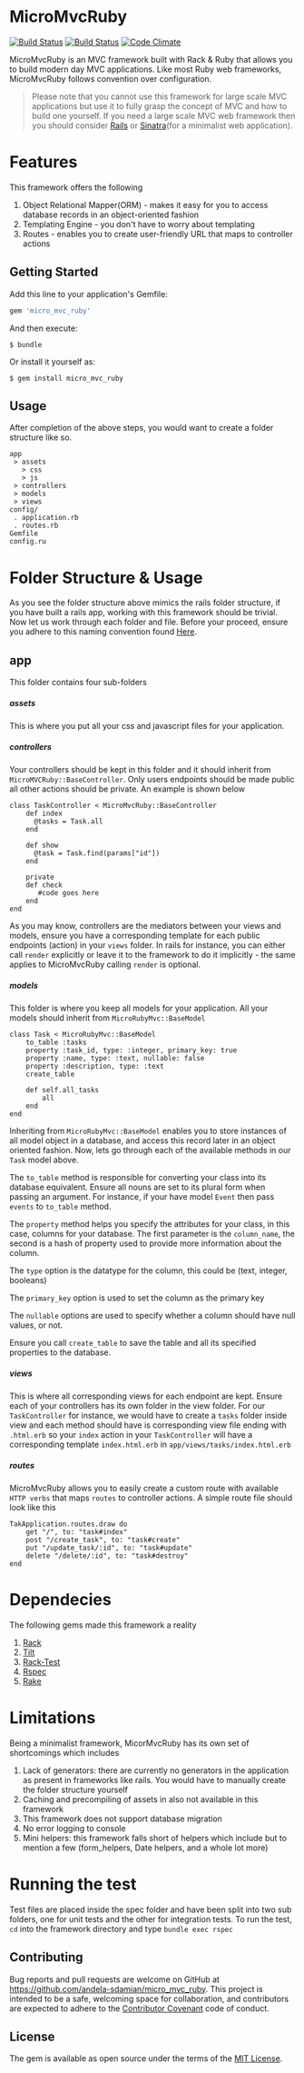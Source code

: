 # MicroMvcRuby

[![Build Status](https://travis-ci.org/andela-sdamian/micro_mvc_ruby.svg?branch=master)](https://travis-ci.org/andela-sdamian/micro_mvc_ruby) [![Build Status](https://travis-ci.org/andela-sdamian/micro_mvc_ruby.svg?branch=master)](https://travis-ci.org/andela-sdamian/micro_mvc_ruby) [![Code Climate](https://codeclimate.com/github/andela-sdamian/micro_mvc_ruby/badges/gpa.svg)](https://codeclimate.com/github/andela-sdamian/micro_mvc_ruby)


MicroMvcRuby is an MVC framework built with Rack & Ruby that allows you to build modern day MVC applications. Like most Ruby web frameworks, MicroMvcRuby follows convention over configuration. 

>Please note that you cannot use this framework for large scale MVC applications but use it to fully grasp the concept of MVC and how to build one yourself. If you need a large scale MVC web framework then you should consider [Rails](http://rubyonrails.org/) or [Sinatra](http://www.sinatrarb.com/)(for a minimalist web application).

# Features  
This framework offers the following
1. Object Relational Mapper(ORM) - makes it easy for you to access database records in an object-oriented fashion
2. Templating Engine - you don't have to worry about templating 
3. Routes - enables you to create user-friendly URL that maps to controller actions

## Getting Started

Add this line to your application's Gemfile:

```ruby
gem 'micro_mvc_ruby'
```

And then execute:

    $ bundle

Or install it yourself as:

    $ gem install micro_mvc_ruby

## Usage

After completion of the above steps, you would want to create a folder structure like so. 
```
app 
 > assets 
   > css
   > js
 > controllers
 > models
 > views
config/
 . application.rb
 . routes.rb 
Gemfile
config.ru 
```
# Folder Structure & Usage
As you see the folder structure above mimics the rails folder structure, if you have built a rails app, working with this framework should be trivial. Now let us work through each folder and file. 
Before your proceed, ensure you adhere to this naming convention found [Here](http://itsignals.cascadia.com.au/?p=7).

## app 
This folder contains four sub-folders 
##### assets
This is where you put all your css and javascript files for your application.

##### controllers 
Your controllers should be kept in this folder and it  should inherit from `MicroMVCRuby::BaseController`. Only users endpoints should be made public all other actions should be private. An example is shown below 
```
class TaskController < MicroMvcRuby::BaseController 
    def index 
      @tasks = Task.all 
    end
    
    def show
      @task = Task.find(params["id"]) 
    end 
    
    private 
    def check
       #code goes here
    end
end
```
As you may know, controllers are the mediators between your views and models, ensure you have a corresponding template for each public endpoints (action) in your `views` folder. In rails for instance, you can either call `render` explicitly or leave it to the framework to do it implicitly - the same applies to MicroMvcRuby calling `render` is optional.

##### models
This folder is where you keep all models for your application. All your models should inherit from `MicroRubyMvc::BaseModel` 

```
class Task < MicroRubyMvc::BaseModel 
    to_table :tasks 
    property :task_id, type: :integer, primary_key: true 
    property :name, type: :text, nullable: false
    property :description, type: :text 
    create_table
    
    def self.all_tasks 
        all
    end 
end
```
Inheriting from `MicroRubyMvc::BaseModel` enables you to store instances of all model object in a database, and access this record later in an object oriented fashion. Now, lets go through each of the available methods in our `Task` model above. 

The `to_table` method is responsible for converting your class into its database equivalent. Ensure all nouns are set to its plural form when passing an argument. For instance, if  your have model `Event` then pass `events` to `to_table` method. 

The `property` method helps you specify the attributes for your class, in this case, columns for your database. The first parameter is the `column_name`, the second is a hash of property used to provide more information about the column.  

The `type` option is the datatype for the column, this could be (text, integer, booleans) 

The `primary_key` option is used to set the column as the primary key 

The `nullable` options are used to specify whether a column should have null values, or not.

Ensure you call `create_table` to save the table and all its specified properties to the database. 

##### views
This is where all corresponding views for each endpoint are kept. Ensure each of your controllers has its own folder in the view folder. For our `TaskController` for instance, we would have to create a `tasks` folder inside view and each method should have is corresponding view file ending with `.html.erb` so your `index` action in your `TaskController` will have a corresponding template `index.html.erb` in `app/views/tasks/index.html.erb`    

##### routes 
MicroMvcRuby allows you to easily create a custom route with available `HTTP verbs` that maps `routes` to controller actions. A simple route file should look like this

```
TakApplication.routes.draw do 
    get "/", to: "task#index"
    post "/create_task", to: "task#create"
    put "/update_task/:id", to: "task#update"
    delete "/delete/:id", to: "task#destroy"
end 
```
# Dependecies 
The following gems made this framework a reality 
1. [Rack](http://rack.github.io/)
2. [Tilt](https://github.com/rtomayko/tilt)
3. [Rack-Test](https://github.com/brynary/rack-test)
4. [Rspec](http://rspec.info/documentation/) 
5. [Rake](https://github.com/ruby/rake) 

# Limitations
Being a minimalist framework, MicorMvcRuby has its own set of shortcomings which includes 
1. Lack of generators: there are currently no generators in the application as present in frameworks like rails. You would have to manually create the folder structure yourself 
2. Caching and precompiling of assets in also not available in this framework 
3. This framework does not support database migration 
4. No error logging to console
5. Mini helpers: this framework falls short of helpers which include but to mention a few (form_helpers, Date helpers, and a whole lot more) 

# Running the test 
Test files are placed inside the spec folder and have been split into two sub folders, one for unit tests and the other for integration tests. To run the test, `cd` into the framework directory and type `bundle exec rspec`

## Contributing
Bug reports and pull requests are welcome on GitHub at https://github.com/andela-sdamian/micro_mvc_ruby. This project is intended to be a safe, welcoming space for collaboration, and contributors are expected to adhere to the [Contributor Covenant](http://contributor-covenant.org) code of conduct.


## License

The gem is available as open source under the terms of the [MIT License](http://opensource.org/licenses/MIT).
